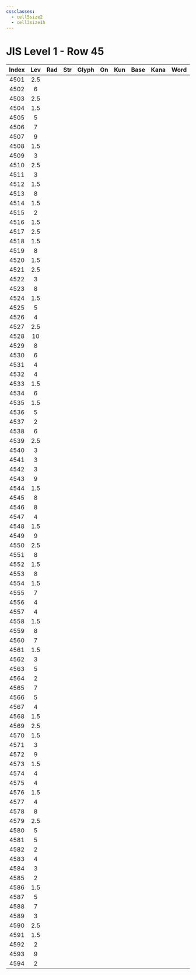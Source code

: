 ```yaml
---
cssclasses:
  - cell5size2
  - cell3size1h
---
```


# JIS Level 1 - Row 45

| Index | Lev | Rad | Str | Glyph | On  | Kun | Base | Kana | Word | Reading |
|:-----:|:---:|:---:|:---:|:-----:|:---:|:---:|:---- |:---- |:---- |:------- |
| 4501  | 2.5 |     |     |       |     |     |      |      |      |         |
| 4502  |  6  |     |     |       |     |     |      |      |      |         |
| 4503  | 2.5 |     |     |       |     |     |      |      |      |         |
| 4504  | 1.5 |     |     |       |     |     |      |      |      |         |
| 4505  |  5  |     |     |       |     |     |      |      |      |         |
| 4506  |  7  |     |     |       |     |     |      |      |      |         |
| 4507  |  9  |     |     |       |     |     |      |      |      |         |
| 4508  | 1.5 |     |     |       |     |     |      |      |      |         |
| 4509  |  3  |     |     |       |     |     |      |      |      |         |
| 4510  | 2.5 |     |     |       |     |     |      |      |      |         |
| 4511  |  3  |     |     |       |     |     |      |      |      |         |
| 4512  | 1.5 |     |     |       |     |     |      |      |      |         |
| 4513  |  8  |     |     |       |     |     |      |      |      |         |
| 4514  | 1.5 |     |     |       |     |     |      |      |      |         |
| 4515  |  2  |     |     |       |     |     |      |      |      |         |
| 4516  | 1.5 |     |     |       |     |     |      |      |      |         |
| 4517  | 2.5 |     |     |       |     |     |      |      |      |         |
| 4518  | 1.5 |     |     |       |     |     |      |      |      |         |
| 4519  |  8  |     |     |       |     |     |      |      |      |         |
| 4520  | 1.5 |     |     |       |     |     |      |      |      |         |
| 4521  | 2.5 |     |     |       |     |     |      |      |      |         |
| 4522  |  3  |     |     |       |     |     |      |      |      |         |
| 4523  |  8  |     |     |       |     |     |      |      |      |         |
| 4524  | 1.5 |     |     |       |     |     |      |      |      |         |
| 4525  |  5  |     |     |       |     |     |      |      |      |         |
| 4526  |  4  |     |     |       |     |     |      |      |      |         |
| 4527  | 2.5 |     |     |       |     |     |      |      |      |         |
| 4528  | 10  |     |     |       |     |     |      |      |      |         |
| 4529  |  8  |     |     |       |     |     |      |      |      |         |
| 4530  |  6  |     |     |       |     |     |      |      |      |         |
| 4531  |  4  |     |     |       |     |     |      |      |      |         |
| 4532  |  4  |     |     |       |     |     |      |      |      |         |
| 4533  | 1.5 |     |     |       |     |     |      |      |      |         |
| 4534  |  6  |     |     |       |     |     |      |      |      |         |
| 4535  | 1.5 |     |     |       |     |     |      |      |      |         |
| 4536  |  5  |     |     |       |     |     |      |      |      |         |
| 4537  |  2  |     |     |       |     |     |      |      |      |         |
| 4538  |  6  |     |     |       |     |     |      |      |      |         |
| 4539  | 2.5 |     |     |       |     |     |      |      |      |         |
| 4540  |  3  |     |     |       |     |     |      |      |      |         |
| 4541  |  3  |     |     |       |     |     |      |      |      |         |
| 4542  |  3  |     |     |       |     |     |      |      |      |         |
| 4543  |  9  |     |     |       |     |     |      |      |      |         |
| 4544  | 1.5 |     |     |       |     |     |      |      |      |         |
| 4545  |  8  |     |     |       |     |     |      |      |      |         |
| 4546  |  8  |     |     |       |     |     |      |      |      |         |
| 4547  |  4  |     |     |       |     |     |      |      |      |         |
| 4548  | 1.5 |     |     |       |     |     |      |      |      |         |
| 4549  |  9  |     |     |       |     |     |      |      |      |         |
| 4550  | 2.5 |     |     |       |     |     |      |      |      |         |
| 4551  |  8  |     |     |       |     |     |      |      |      |         |
| 4552  | 1.5 |     |     |       |     |     |      |      |      |         |
| 4553  |  8  |     |     |       |     |     |      |      |      |         |
| 4554  | 1.5 |     |     |       |     |     |      |      |      |         |
| 4555  |  7  |     |     |       |     |     |      |      |      |         |
| 4556  |  4  |     |     |       |     |     |      |      |      |         |
| 4557  |  4  |     |     |       |     |     |      |      |      |         |
| 4558  | 1.5 |     |     |       |     |     |      |      |      |         |
| 4559  |  8  |     |     |       |     |     |      |      |      |         |
| 4560  |  7  |     |     |       |     |     |      |      |      |         |
| 4561  | 1.5 |     |     |       |     |     |      |      |      |         |
| 4562  |  3  |     |     |       |     |     |      |      |      |         |
| 4563  |  5  |     |     |       |     |     |      |      |      |         |
| 4564  |  2  |     |     |       |     |     |      |      |      |         |
| 4565  |  7  |     |     |       |     |     |      |      |      |         |
| 4566  |  5  |     |     |       |     |     |      |      |      |         |
| 4567  |  4  |     |     |       |     |     |      |      |      |         |
| 4568  | 1.5 |     |     |       |     |     |      |      |      |         |
| 4569  | 2.5 |     |     |       |     |     |      |      |      |         |
| 4570  | 1.5 |     |     |       |     |     |      |      |      |         |
| 4571  |  3  |     |     |       |     |     |      |      |      |         |
| 4572  |  9  |     |     |       |     |     |      |      |      |         |
| 4573  | 1.5 |     |     |       |     |     |      |      |      |         |
| 4574  |  4  |     |     |       |     |     |      |      |      |         |
| 4575  |  4  |     |     |       |     |     |      |      |      |         |
| 4576  | 1.5 |     |     |       |     |     |      |      |      |         |
| 4577  |  4  |     |     |       |     |     |      |      |      |         |
| 4578  |  8  |     |     |       |     |     |      |      |      |         |
| 4579  | 2.5 |     |     |       |     |     |      |      |      |         |
| 4580  |  5  |     |     |       |     |     |      |      |      |         |
| 4581  |  5  |     |     |       |     |     |      |      |      |         |
| 4582  |  2  |     |     |       |     |     |      |      |      |         |
| 4583  |  4  |     |     |       |     |     |      |      |      |         |
| 4584  |  3  |     |     |       |     |     |      |      |      |         |
| 4585  |  2  |     |     |       |     |     |      |      |      |         |
| 4586  | 1.5 |     |     |       |     |     |      |      |      |         |
| 4587  |  5  |     |     |       |     |     |      |      |      |         |
| 4588  |  7  |     |     |       |     |     |      |      |      |         |
| 4589  |  3  |     |     |       |     |     |      |      |      |         |
| 4590  | 2.5 |     |     |       |     |     |      |      |      |         |
| 4591  | 1.5 |     |     |       |     |     |      |      |      |         |
| 4592  |  2  |     |     |       |     |     |      |      |      |         |
| 4593  |  9  |     |     |       |     |     |      |      |      |         |
| 4594  |  2  |     |     |       |     |     |      |      |      |         |
